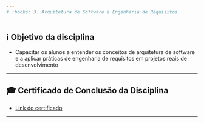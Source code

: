 ```yaml
---
# :books: 3. Arquitetura de Software e Engenharia de Requisitos
---
```

## :information_source: Objetivo da disciplina
- Capacitar os alunos a entender os conceitos de arquitetura de software e a aplicar práticas de engenharia de requisitos em projetos reais de desenvolvimento

---
## :mortar_board: Certificado de Conclusão da Disciplina
- [Link do certificado](./Certificado%20de%20Conclusao%20da%20Disciplina.pdf)

---